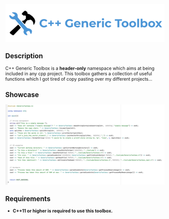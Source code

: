 ![](resources/logo/logo.png)

## Description

C++ Generic Toolbox is a **header-only** namespace which aims at being included in any cpp project. This toolbox gathers a collection of useful functions which I got tired of copy pasting over my different projects...


## Showcase

![](resources/screenshot/screenExample.png)

## Requirements

- **C++11 or higher is required to use this toolbox.**
